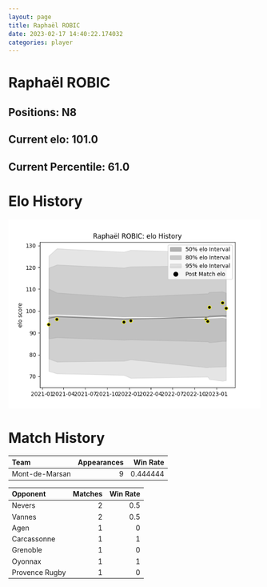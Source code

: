 ```yaml
---  
layout: page  
title: Raphaël ROBIC  
date: 2023-02-17 14:40:22.174032  
categories: player  
---
```

# Raphaël ROBIC

## Positions: N8

## Current elo: 101.0

## Current Percentile: 61.0

# Elo History


![elo history](history_RaphaëlROBIC.png)
# Match History


| Team           |   Appearances |   Win Rate |
|:---------------|--------------:|-----------:|
| Mont-de-Marsan |             9 |   0.444444 |

| Opponent       |   Matches |   Win Rate |
|:---------------|----------:|-----------:|
| Nevers         |         2 |        0.5 |
| Vannes         |         2 |        0.5 |
| Agen           |         1 |        0   |
| Carcassonne    |         1 |        1   |
| Grenoble       |         1 |        0   |
| Oyonnax        |         1 |        1   |
| Provence Rugby |         1 |        0   |